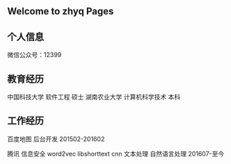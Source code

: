 ## Welcome to zhyq Pages

## 个人信息
微信公众号：12399



## 教育经历
中国科技大学 软件工程 硕士
湖南农业大学 计算机科学技术 本科

## 工作经历
百度地图 后台开发 201502-201602 
<br>

腾讯 信息安全  word2vec libshorttext cnn 文本处理 自然语言处理  201607-至今
